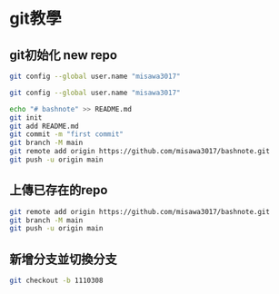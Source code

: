 # git教學

## git初始化 new repo

```bash
git config --global user.name "misawa3017"
```

```bash
git config --global user.name "misawa3017"
```

```bash
echo "# bashnote" >> README.md
git init
git add README.md
git commit -m "first commit"
git branch -M main
git remote add origin https://github.com/misawa3017/bashnote.git
git push -u origin main
```

## 上傳已存在的repo

```bash
git remote add origin https://github.com/misawa3017/bashnote.git
git branch -M main
git push -u origin main
```

## 新增分支並切換分支

```bash
git checkout -b 1110308
```
